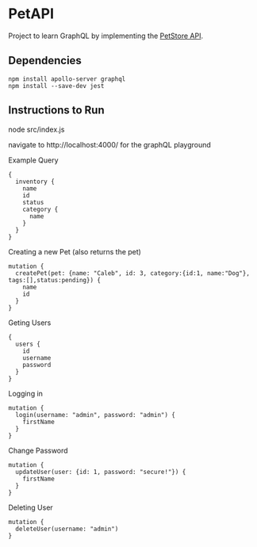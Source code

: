 # PetAPI

Project to learn GraphQL by implementing the [PetStore API](https://petstore3.swagger.io/). 

## Dependencies
```
npm install apollo-server graphql
npm install --save-dev jest
```
## Instructions to Run
node src/index.js

navigate to http://localhost:4000/ for the graphQL playground

Example Query 
```
{
  inventory {
    name
    id
    status
    category {
      name
    }
  }
}
```

Creating a new Pet (also returns the pet)
```
mutation {
  createPet(pet: {name: "Caleb", id: 3, category:{id:1, name:"Dog"}, tags:[],status:pending}) {
    name
    id
  }
}
```

Geting Users
```
{
  users {
    id
    username
    password
  }
}
```

Logging in
```
mutation {
  login(username: "admin", password: "admin") {
    firstName
  }
}
```

Change Password
```
mutation {
  updateUser(user: {id: 1, password: "secure!"}) {
    firstName
  }
}
```

Deleting User
```
mutation {
  deleteUser(username: "admin")
}
```
